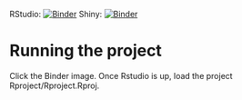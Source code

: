 RStudio: [![Binder](https://mybinder.org/badge_logo.svg)](https://mybinder.org/v2/gh/pradosj/binder_thanatin.git/HEAD?urlpath=rstudio)
Shiny: [![Binder](https://mybinder.org/badge_logo.svg)](https://mybinder.org/v2/gh/pradosj/binder_thanatin.git/HEAD?urlpath=shiny/bus-dashboard/)

# Running the project
Click the Binder image. 
Once Rstudio is up, load the project Rproject/Rproject.Rproj.



